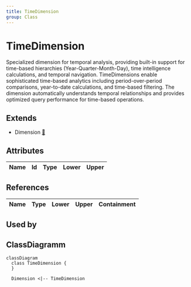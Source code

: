 ```yaml
---
title: TimeDimension
group: Class
---
```


# TimeDimension<a name="class-timedimension"></a>

Specialized dimension for temporal analysis, providing built-in support for time-based hierarchies (Year-Quarter-Month-Day), time intelligence calculations, and temporal navigation. TimeDimensions enable sophisticated time-based analytics including period-over-period comparisons, year-to-date calculations, and time-based filtering. The dimension automatically understands temporal relationships and provides optimized query performance for time-based operations.
## Extends
- Dimension [🔗](./class-Dimension)
## Attributes

<table>
  <thead>
    <tr>
      <th>Name</th>
      <th>Id</th>
      <th>Type</th>
      <th>Lower</th>
      <th>Upper</th>
    </tr>
  </thead>
  <tbody>
  </tbody>
</table>

## References

<table>
  <thead>
    <tr>
      <th>Name</th>
      <th>Type</th>
      <th>Lower</th>
      <th>Upper</th>
      <th>Containment</th>
    </tr>
  </thead>
  <tbody>
  </tbody>
</table>



## Used by


## ClassDiagramm

```mermaid
classDiagram
  class TimeDimension {
  }

  Dimension <|-- TimeDimension

```
